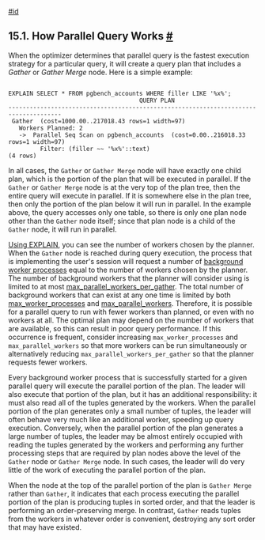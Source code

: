 [#id](#HOW-PARALLEL-QUERY-WORKS)

## 15.1. How Parallel Query Works [#](#HOW-PARALLEL-QUERY-WORKS)

When the optimizer determines that parallel query is the fastest execution strategy for a particular query, it will create a query plan that includes a _Gather_ or _Gather Merge_ node. Here is a simple example:

```

EXPLAIN SELECT * FROM pgbench_accounts WHERE filler LIKE '%x%';
                                     QUERY PLAN
-------------------------------------------------------------------​------------------
 Gather  (cost=1000.00..217018.43 rows=1 width=97)
   Workers Planned: 2
   ->  Parallel Seq Scan on pgbench_accounts  (cost=0.00..216018.33 rows=1 width=97)
         Filter: (filler ~~ '%x%'::text)
(4 rows)
```

In all cases, the `Gather` or `Gather Merge` node will have exactly one child plan, which is the portion of the plan that will be executed in parallel. If the `Gather` or `Gather Merge` node is at the very top of the plan tree, then the entire query will execute in parallel. If it is somewhere else in the plan tree, then only the portion of the plan below it will run in parallel. In the example above, the query accesses only one table, so there is only one plan node other than the `Gather` node itself; since that plan node is a child of the `Gather` node, it will run in parallel.

[Using EXPLAIN](using-explain), you can see the number of workers chosen by the planner. When the `Gather` node is reached during query execution, the process that is implementing the user's session will request a number of [background worker processes](bgworker) equal to the number of workers chosen by the planner. The number of background workers that the planner will consider using is limited to at most [max_parallel_workers_per_gather](runtime-config-resource#GUC-MAX-PARALLEL-WORKERS-PER-GATHER). The total number of background workers that can exist at any one time is limited by both [max_worker_processes](runtime-config-resource#GUC-MAX-WORKER-PROCESSES) and [max_parallel_workers](runtime-config-resource#GUC-MAX-PARALLEL-WORKERS). Therefore, it is possible for a parallel query to run with fewer workers than planned, or even with no workers at all. The optimal plan may depend on the number of workers that are available, so this can result in poor query performance. If this occurrence is frequent, consider increasing `max_worker_processes` and `max_parallel_workers` so that more workers can be run simultaneously or alternatively reducing `max_parallel_workers_per_gather` so that the planner requests fewer workers.

Every background worker process that is successfully started for a given parallel query will execute the parallel portion of the plan. The leader will also execute that portion of the plan, but it has an additional responsibility: it must also read all of the tuples generated by the workers. When the parallel portion of the plan generates only a small number of tuples, the leader will often behave very much like an additional worker, speeding up query execution. Conversely, when the parallel portion of the plan generates a large number of tuples, the leader may be almost entirely occupied with reading the tuples generated by the workers and performing any further processing steps that are required by plan nodes above the level of the `Gather` node or `Gather Merge` node. In such cases, the leader will do very little of the work of executing the parallel portion of the plan.

When the node at the top of the parallel portion of the plan is `Gather Merge` rather than `Gather`, it indicates that each process executing the parallel portion of the plan is producing tuples in sorted order, and that the leader is performing an order-preserving merge. In contrast, `Gather` reads tuples from the workers in whatever order is convenient, destroying any sort order that may have existed.
